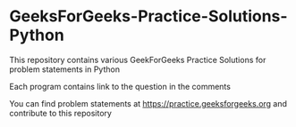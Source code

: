 # GeeksForGeeks-Practice-Solutions-Python
This repository contains various GeekForGeeks Practice Solutions for problem statements in Python

Each program contains link to the question in the comments

You can find problem statements at https://practice.geeksforgeeks.org and contribute to this repository

